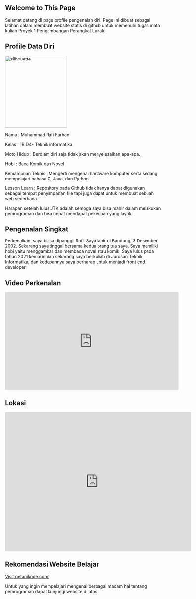 ## Welcome to This Page

Selamat datang di page profile pengenalan diri. Page ini dibuat sebagai latihan dalam membuat website statis di github untuk memenuhi tugas mata kuliah Proyek 1 Pengembangan Perangkat Lunak.

## Profile Data Diri

<html>
<body>

<img src="https://cdn.pixabay.com/photo/2012/04/18/00/07/silhouette-of-a-man-36181_960_720.png" alt="silhouette" width="200" height="233">

</body>
</html>
  
Nama : Muhammad Rafi Farhan

Kelas : 1B D4- Teknik informatika

Moto Hidup : Berdiam diri saja tidak akan menyelesaikan apa-apa.

Hobi : Baca Komik dan Novel

Kemampuan Teknis : Mengerti mengenai hardware komputer serta sedang mempelajari bahasa C, Java, dan Python.

Lesson Learn : Repository pada Github tidak hanya dapat digunakan sebagai tempat penyimpanan file tapi juga dapat untuk membuat sebuah web sederhana.

Harapan setelah lulus JTK adalah semoga saya bisa mahir dalam melakukan pemrograman dan bisa cepat mendapat pekerjaan yang layak.

## Pengenalan Singkat

Perkenalkan, saya biasa dipanggil Rafi. Saya lahir di Bandung, 3 Desember 2002. Sekarang saya tinggal bersama kedua orang tua saya. Saya memiliki hobi yaitu menggambar dan membaca novel atau komik. Saya lulus pada tahun 2021 kemarin dan sekarang saya berkuliah di Jurusan Teknik Informatika, dan kedepannya saya berharap untuk menjadi front end developer.
 
## Video Perkenalan

<html>
<body>
  
<iframe width="560" height="315" src="https://www.youtube.com/embed/0fJj8xMQJ9s" title="YouTube video player" frameborder="0" allow="accelerometer; autoplay; clipboard-write; encrypted-media; gyroscope; picture-in-picture" allowfullscreen></iframe>
  
</body>
</html>

## Lokasi

<html>
<body>
  
<iframe src="https://www.google.com/maps/embed?pb=!1m18!1m12!1m3!1d3961.1342976153524!2d107.5202439152759!3d-6.874508169175389!2m3!1f0!2f0!3f0!3m2!1i1024!2i768!4f13.1!3m3!1m2!1s0x2e68e4f3b03b709d%3A0x57dbdf0a4ad8bde5!2sJl.%20Pd.%20Dustira%2C%20Jawa%20Barat!5e0!3m2!1sid!2sid!4v1645426251781!5m2!1sid!2sid" width="600" height="450" style="border:0;" allowfullscreen="" loading="lazy"></iframe>

</body>
</html>

## Rekomendasi Website Belajar

<a href="https://www.petanikode.com/">Visit petanikode.com!</a>

Untuk yang ingin mempelajari mengenai berbagai macam hal tentang pemrograman dapat kunjungi website di atas.

